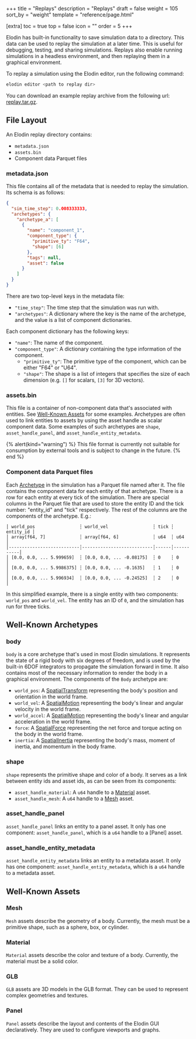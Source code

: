 +++
title = "Replays"
description = "Replays"
draft = false
weight = 105
sort_by = "weight"
template = "reference/page.html"

[extra]
toc = true
top = false
icon = ""
order = 5
+++

Elodin has built-in functionality to save simulation data to a directory. This data can be used to replay the simulation at a later time. This is useful for debugging, testing, and sharing simulations. Replays also enable running simulations in a headless environment, and then replaying them in a graphical environment.

To replay a simulation using the Elodin editor, run the following command:

```bash
elodin editor <path to replay dir>
```

You can download an example replay archive from the following url: [replay.tar.gz](https://storage.googleapis.com/elodin-releases/docs/replay.tar.gz).


## File Layout

An Elodin replay directory contains:
- `metadata.json`
- `assets.bin`
- Component data Parquet files

### metadata.json

This file contains all of the metadata that is needed to replay the simulation. Its schema is as follows:

```json
{
  "sim_time_step": 0.008333333,
  "archetypes": {
    "archetype_a": [
      {
        "name": "component_1",
        "component_type": {
          "primitive_ty": "F64",
          "shape": [6]
        },
        "tags": null,
        "asset": false
      }
    ]
  }
}
```

There are two top-level keys in the metadata file:
- `"time_step"`: The time step that the simulation was run with.
- `"archetypes"`: A dictionary where the key is the name of the archetype, and the value is a list of component dictionaries.

Each component dictionary has the following keys:
- `"name"`: The name of the component.
- `"component_type"`: A dictionary containing the type information of the component.
  - `"primitive_ty"`: The primitive type of the component, which can be either "F64" or "U64".
  - `"shape"`: The shape is a list of integers that specifies the size of each dimension (e.g. `[]` for scalars, `[3]` for 3D vectors).

### assets.bin

This file is a container of non-component data that's associated with entities. See [Well-Known Assets] for some examples. Archetypes are often used to link entities to assets by using the asset handle as scalar component data. Some examples of such archetypes are `shape`, `asset_handle_panel`, and `asset_handle_entity_metadata`.

{% alert(kind="warning") %}
This file format is currently not suitable for consumption by external tools and is subject to change in the future.
{% end %}

### Component data Parquet files

Each [Archetype] in the simulation has a Parquet file named after it. The file contains the component data for each entity of that archetype. There is a row for each entity at every tick of the simulation. There are special columns in the Parquet file that are used to store the entity ID and the tick number: "entity_id" and "tick" respectively. The rest of the columns are the components of the archetype. E.g.:

```
│ world_pos                 ┆ world_vel                 ┆ tick ┆ entity_id │
│ array[f64, 7]             ┆ array[f64, 6]             ┆ u64  ┆ u64       │
│---------------------------┆---------------------------┆------┆-----------│
│ [0.0, 0.0, ... 5.999659]  ┆ [0.0, 0.0, ... -0.08175]  ┆ 0    ┆ 0         │
│ [0.0, 0.0, ... 5.9986375] ┆ [0.0, 0.0, ... -0.1635]   ┆ 1    ┆ 0         │
│ [0.0, 0.0, ... 5.996934]  ┆ [0.0, 0.0, ... -0.24525]  ┆ 2    ┆ 0         │
```

In this simplified example, there is a single entity with two components: `world_pos` and `world_vel`. The entity has an ID of `0`, and the simulation has run for three ticks.

## Well-Known Archetypes

### body

`body` is a core archetype that's used in most Elodin simulations. It represents the state of a rigid body with six degrees of freedom, and is used by the built-in 6DOF integrators to propagate the simulation forward in time. It also contains most of the necessary information to render the body in a graphical environment. The components of the `Body` archetype are:

- `world_pos`: A [SpatialTransform] representing the body's position and orientation in the world frame.
- `world_vel`: A [SpatialMotion] representing the body's linear and angular velocity in the world frame.
- `world_accel`: A [SpatialMotion] representing the body's linear and angular acceleration in the world frame.
- `force`: A [SpatialForce] representing the net force and torque acting on the body in the world frame.
- `inertia`: A [SpatialInertia] representing the body's mass, moment of inertia, and momentum in the body frame.

### shape

`shape` represents the primitive shape and color of a body. It serves as a link between entity ids and asset ids, as can be seen from its components:

- `asset_handle_material`: A `u64` handle to a [Material] asset.
- `asset_handle_mesh`: A `u64` handle to a [Mesh] asset.

### asset_handle_panel

`asset_handle_panel` links an entity to a panel asset. It only has one component: `asset_handle_panel`, which is a `u64` handle to a [Panel] asset.

### asset_handle_entity_metadata

`asset_handle_entity_metadata` links an entity to a metadata asset. It only has one component: `asset_handle_entity_metadata`, which is a `u64` handle to a metadata asset.

## Well-Known Assets

### Mesh

`Mesh` assets describe the geometry of a body. Currently, the mesh must be a primitive shape, such as a sphere, box, or cylinder.

### Material

`Material` assets describe the color and texture of a body. Currently, the material must be a solid color.

### GLB

`GLB` assets are 3D models in the GLB format. They can be used to represent complex geometries and textures.

### Panel

`Panel` assets describe the layout and contents of the Elodin GUI declaratively. They are used to configure viewports and graphs.

[Archetype]: /reference/python-api#archetypes
[SpatialTransform]: /reference/python-api#class-elodin-spatialtransform
[SpatialMotion]: /reference/python-api#class-elodin-spatialmotion
[SpatialForce]: /reference/python-api#class-elodin-spatialforce
[SpatialInertia]: /reference/python-api#class-elodin-spatialinertia

[Well-Known Assets]: #well-known-assets
[Mesh]: #mesh
[Material]: #material
[GLB]: #glb

